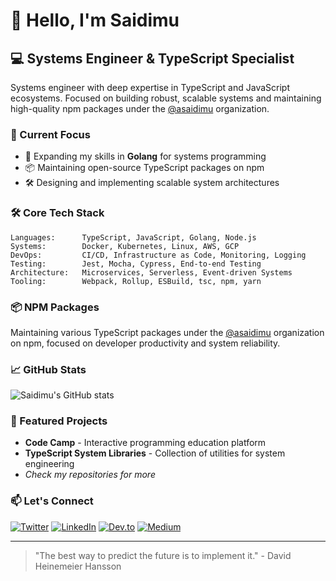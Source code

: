 # 👋 Hello, I'm Saidimu

## 💻 Systems Engineer & TypeScript Specialist

Systems engineer with deep expertise in TypeScript and JavaScript ecosystems. Focused on building robust, scalable systems and maintaining high-quality npm packages under the [@asaidimu](https://www.npmjs.com/~asaidimu) organization.

### 🚀 Current Focus

- 🌱 Expanding my skills in **Golang** for systems programming
- 📦 Maintaining open-source TypeScript packages on npm
- 🛠️ Designing and implementing scalable system architectures

### 🛠️ Core Tech Stack

```
Languages:      TypeScript, JavaScript, Golang, Node.js
Systems:        Docker, Kubernetes, Linux, AWS, GCP
DevOps:         CI/CD, Infrastructure as Code, Monitoring, Logging
Testing:        Jest, Mocha, Cypress, End-to-end Testing
Architecture:   Microservices, Serverless, Event-driven Systems
Tooling:        Webpack, Rollup, ESBuild, tsc, npm, yarn
```

### 📦 NPM Packages

Maintaining various TypeScript packages under the [@asaidimu](https://www.npmjs.com/~asaidimu) organization on npm, focused on developer productivity and system reliability.

### 📈 GitHub Stats

![Saidimu's GitHub stats](https://github-readme-stats.vercel.app/api/top-langs?username=asaidimu&show_icons=true&locale=en&layout=compact)

### 🌟 Featured Projects

- **Code Camp** - Interactive programming education platform
- **TypeScript System Libraries** - Collection of utilities for system engineering
- *Check my repositories for more*

### 📫 Let's Connect

<p>
  <a href="https://twitter.com/lolokile"><img src="https://img.shields.io/badge/Twitter-1DA1F2?style=for-the-badge&logo=twitter&logoColor=white" alt="Twitter"></a>
  <a href="https://linkedin.com/in/asaidimu"><img src="https://img.shields.io/badge/LinkedIn-0077B5?style=for-the-badge&logo=linkedin&logoColor=white" alt="LinkedIn"></a>
  <a href="https://dev.to/saidimu"><img src="https://img.shields.io/badge/dev.to-0A0A0A?style=for-the-badge&logo=dev.to&logoColor=white" alt="Dev.to"></a>
  <a href="https://medium.com/@ausaidimu"><img src="https://img.shields.io/badge/Medium-12100E?style=for-the-badge&logo=medium&logoColor=white" alt="Medium"></a>
</p>

---

> "The best way to predict the future is to implement it." - David Heinemeier Hansson
